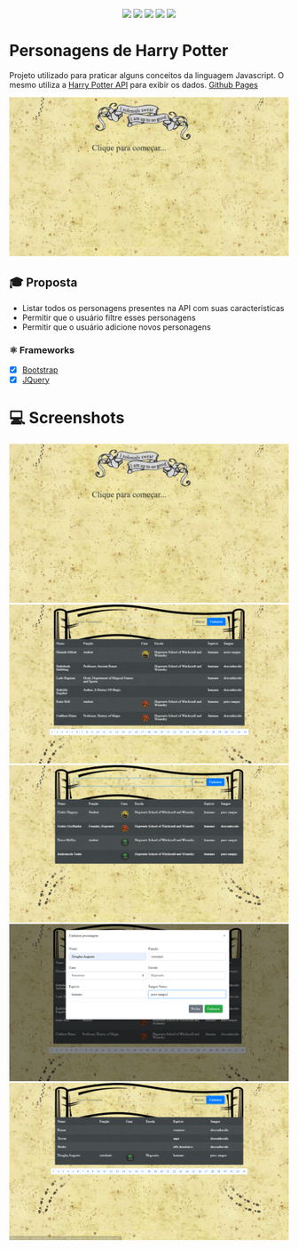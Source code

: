 <p align="center">
    <img src="https://img.shields.io/github/repo-size/DouglasAugustoJunior/PersonagensHarryPotterJS"/>
    <img src="https://img.shields.io/github/languages/count/DouglasAugustoJunior/PersonagensHarryPotterJS?color=purple"/>
    <img src="https://img.shields.io/github/last-commit/DouglasAugustoJunior/PersonagensHarryPotterJS"/>
    <img src="https://img.shields.io/github/issues/DouglasAugustoJunior/PersonagensHarryPotterJS?color=red"/>
    <img src="https://img.shields.io/github/license/DouglasAugustoJunior/PersonagensHarryPotterJS?color=yellow"/>
</p>

# Personagens de Harry Potter

Projeto utilizado para praticar alguns conceitos da linguagem Javascript.
O mesmo utiliza a [Harry Potter API](https://www.potterapi.com/) para exibir os dados.
[Github Pages](https://douglasaugustojunior.github.io/PersonagensHarryPotterJS/)

<img src="https://raw.githubusercontent.com/DouglasAugustoJunior/PersonagensHarryPotterJS/master/images/Screenshot_1.png" alt="Header">

## :mortar_board: Proposta

 - Listar todos os personagens presentes na API com suas características
 - Permitir que o usuário filtre esses personagens
 - Permitir que o usuário adicione novos personagens

 
### ⚛️ Frameworks
- [x] [Bootstrap](https://pt-br.reactjs.org/)
- [x] [JQuery](https://jquery.com/)

# :computer: Screenshots


<img src="https://raw.githubusercontent.com/DouglasAugustoJunior/PersonagensHarryPotterJS/master/images/Screenshot_1.png" alt="Clique para começar">

<img src="https://raw.githubusercontent.com/DouglasAugustoJunior/PersonagensHarryPotterJS/master/images/Screenshot_2.png" alt="Listagem">

<img src="https://raw.githubusercontent.com/DouglasAugustoJunior/PersonagensHarryPotterJS/master/images/Screenshot_3.png" alt="Busca">

<img src="https://raw.githubusercontent.com/DouglasAugustoJunior/PersonagensHarryPotterJS/master/images/Screenshot_4.png" alt="Cadastro">

<img src="https://raw.githubusercontent.com/DouglasAugustoJunior/PersonagensHarryPotterJS/master/images/Screenshot_5.png" alt="Personagem Cadastrado">